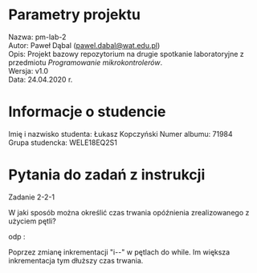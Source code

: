 # Parametry projektu

Nazwa: pm-lab-2  
Autor: Paweł Dąbal (pawel.dabal@wat.edu.pl)  
Opis: Projekt bazowy repozytorium na drugie spotkanie laboratoryjne z przedmiotu _Programowanie mikrokontrolerów_.  
Wersja: v1.0  
Data: 24.04.2020 r.

# Informacje o studencie

Imię i nazwisko studenta: Łukasz Kopczyński
Numer albumu: 71984  
Grupa studencka: WELE18EQ2S1

# Pytania do zadań z instrukcji

Zadanie 2-2-1

W jaki sposób można określić czas trwania opóźnienia zrealizowanego z użyciem pętli? 

odp : 

Poprzez zmianę inkrementacji "i--" w pętlach do while.
Im większa inkrementacja tym dłuższy czas trwania. 



